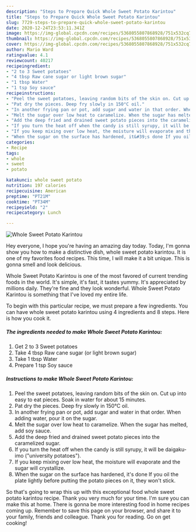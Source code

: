 ```yaml
---
description: "Steps to Prepare Quick Whole Sweet Potato Karintou"
title: "Steps to Prepare Quick Whole Sweet Potato Karintou"
slug: 7729-steps-to-prepare-quick-whole-sweet-potato-karintou
date: 2020-12-24T23:53:11.341Z
image: https://img-global.cpcdn.com/recipes/5368055807868928/751x532cq70/whole-sweet-potato-karintou-recipe-main-photo.jpg
thumbnail: https://img-global.cpcdn.com/recipes/5368055807868928/751x532cq70/whole-sweet-potato-karintou-recipe-main-photo.jpg
cover: https://img-global.cpcdn.com/recipes/5368055807868928/751x532cq70/whole-sweet-potato-karintou-recipe-main-photo.jpg
author: Mario Ward
ratingvalue: 4.1
reviewcount: 40217
recipeingredient:
- "2 to 3 Sweet potatoes"
- "4 tbsp Raw cane sugar or light brown sugar"
- "1 tbsp Water"
- "1 tsp Soy sauce"
recipeinstructions:
- "Peel the sweet potatoes, leaving random bits of the skin on. Cut up into easy to eat pieces. Soak in water for about 15 minutes."
- "Pat dry the pieces. Deep fry slowly in 150°C oil."
- "In another frying pan or pot, add sugar and water in that order. When adding water, pour it on the sugar."
- "Melt the sugar over low heat to caramelize. When the sugar has melted, add soy sauce."
- "Add the deep fried and drained sweet potato pieces into the caramelized sugar."
- "If you turn the heat off when the candy is still syrupy, it will be daigaku-imo (&#34;university potatoes&#34;)."
- "If you keep mixing over low heat, the moisture will evaporate and the sugar will crystallize."
- "When the sugar on the surface has hardened, it&#39;s done If you oil the plate lightly before putting the potato pieces on it, they won&#39;t stick."
categories:
- Recipe
tags:
- whole
- sweet
- potato

katakunci: whole sweet potato 
nutrition: 197 calories
recipecuisine: American
preptime: "PT21M"
cooktime: "PT34M"
recipeyield: "2"
recipecategory: Lunch

---
```



![Whole Sweet Potato Karintou](https://img-global.cpcdn.com/recipes/5368055807868928/751x532cq70/whole-sweet-potato-karintou-recipe-main-photo.jpg)

Hey everyone, I hope you're having an amazing day today. Today, I'm gonna show you how to make a distinctive dish, whole sweet potato karintou. It is one of my favorites food recipes. This time, I will make it a bit unique. This is gonna smell and look delicious.

Whole Sweet Potato Karintou is one of the most favored of current trending foods in the world. It's simple, it's fast, it tastes yummy. It's appreciated by millions daily. They're fine and they look wonderful. Whole Sweet Potato Karintou is something that I've loved my entire life.




To begin with this particular recipe, we must prepare a few ingredients. You can have whole sweet potato karintou using 4 ingredients and 8 steps. Here is how you cook it.

<!--inarticleads1-->

##### The ingredients needed to make Whole Sweet Potato Karintou:

1. Get 2 to 3 Sweet potatoes
1. Take 4 tbsp Raw cane sugar (or light brown sugar)
1. Take 1 tbsp Water
1. Prepare 1 tsp Soy sauce




<!--inarticleads2-->

##### Instructions to make Whole Sweet Potato Karintou:

1. Peel the sweet potatoes, leaving random bits of the skin on. Cut up into easy to eat pieces. Soak in water for about 15 minutes.
1. Pat dry the pieces. Deep fry slowly in 150°C oil.
1. In another frying pan or pot, add sugar and water in that order. When adding water, pour it on the sugar.
1. Melt the sugar over low heat to caramelize. When the sugar has melted, add soy sauce.
1. Add the deep fried and drained sweet potato pieces into the caramelized sugar.
1. If you turn the heat off when the candy is still syrupy, it will be daigaku-imo (&#34;university potatoes&#34;).
1. If you keep mixing over low heat, the moisture will evaporate and the sugar will crystallize.
1. When the sugar on the surface has hardened, it&#39;s done If you oil the plate lightly before putting the potato pieces on it, they won&#39;t stick.




So that's going to wrap this up with this exceptional food whole sweet potato karintou recipe. Thank you very much for your time. I'm sure you can make this at home. There is gonna be more interesting food in home recipes coming up. Remember to save this page on your browser, and share it to your family, friends and colleague. Thank you for reading. Go on get cooking!
